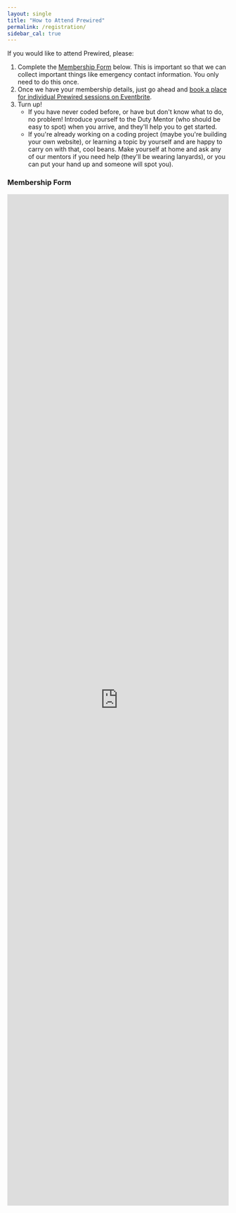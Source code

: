 ```yaml
---
layout: single
title: "How to Attend Prewired"
permalink: /registration/
sidebar_cal: true
---
```


If you would like to attend Prewired, please:
1. Complete the [Membership Form](#membership-form) below. This is important so that we can collect important things like emergency contact information. You only need to do this once.
2. Once we have your membership details, just go ahead and [book a place for individual Prewired sessions on Eventbrite](http://www.eventbrite.co.uk/e/prewired-tickets-12525428895). 
3. Turn up!
    * If you have never coded before, or have but don't know what to do, no problem! Introduce yourself to the Duty Mentor (who should be easy to spot) when you arrive, and they'll help you to get started.
    * If you're already working on a coding project (maybe you're building your own website), or learning a topic by yourself and are happy to carry on with that, cool beans. Make yourself at home and ask any of our mentors if you need help (they'll be wearing lanyards), or you can put your hand up and someone will spot you).

### Membership Form

<iframe src="https://docs.google.com/forms/d/13LcWvSVkffDn4AI8pS5EUkNZWgXuY4bXD7V780phOSo/viewform?embedded=true" width="100%" height="2300" frameborder="0" marginheight="0" marginwidth="0">Loading...</iframe>